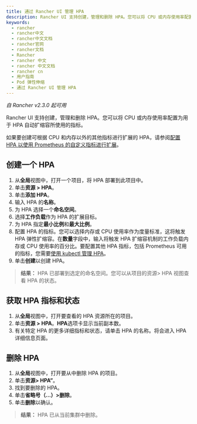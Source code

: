 ```yaml
---
title: 通过 Rancher UI 管理 HPA
description: Rancher UI 支持创建，管理和删除 HPA。您可以将 CPU 或内存使用率配置为用于 HPA 自动扩缩容所使用的指标。
keywords:
  - rancher
  - rancher中文
  - rancher中文文档
  - rancher官网
  - rancher文档
  - Rancher
  - rancher 中文
  - rancher 中文文档
  - rancher cn
  - 用户指南
  - Pod 弹性伸缩
  - 通过 Rancher UI 管理 HPA
---
```


_自 Rancher v2.3.0 起可用_

Rancher UI 支持创建，管理和删除 HPA。您可以将 CPU 或内存使用率配置为用于 HPA 自动扩缩容所使用的指标。

如果要创建可根据 CPU 和内存以外的其他指标进行扩展的 HPA，请参阅[配置 HPA 以使用 Prometheus 的自定义指标进行扩展](/docs/rancher2.5/k8s-in-rancher/horitzontal-pod-autoscaler/manage-hpa-with-kubectl/_index)。

## 创建一个 HPA

1. 从**全局**视图中，打开一个项目，将 HPA 部署到此项目中。
1. 单击**资源 > HPA**。
1. 单击**添加 HPA**。
1. 输入 HPA 的**名称**。
1. 为 HPA 选择一个**命名空间**。
1. 选择**工作负载**作为 HPA 的扩展目标。
1. 为 HPA 指定**最小比例**和**最大比例**。
1. 配置 HPA 的指标。您可以选择内存或 CPU 使用率作为度量标准，这将触发 HPA 弹性扩缩容。在**数量**字段中，输入将触发 HPA 扩缩容机制的工作负载内存或 CPU 使用率的百分比。要配置其他 HPA 指标，包括 Prometheus 可用的指标，您需要[使用 kubectl 管理 HPA](/docs/rancher2.5/k8s-in-rancher/horitzontal-pod-autoscaler/manage-hpa-with-kubectl/_index)。
1. 单击**创建**以创建 HPA。

> **结果：** HPA 已部署到选定的命名空间。您可以从项目的资源> HPA 视图查看 HPA 的状态。

## 获取 HPA 指标和状态

1. 从**全局**视图中，打开要查看的 HPA 资源所在的项目。
1. 单击**资源 > HPA**。**HPA**选项卡显示当前副本数。
1. 有关特定 HPA 的更多详细指标和状态，请单击 HPA 的名称。将会进入 HPA 详细信息页面。

## 删除 HPA

1. 从**全局**视图中，打开要从中删除 HPA 的项目。
1. 单击**资源> HPA”**。
1. 找到要删除的 HPA。
1. 单击**省略号（...）>删除**。
1. 单击**删除**以确认。

> **结果：** HPA 已从当前集群中删除。
